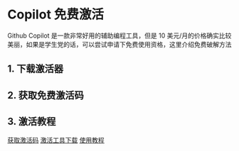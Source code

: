 # Copilot 免费激活

<show-structure depth="2"/>

Github Copilot 是一款非常好用的辅助编程工具，但是 10 美元/月的价格确实比较美丽，如果是学生党的话，可以尝试申请下免费使用资格，这里介绍免费破解方法

## 1. 下载激活器

## 2. 获取免费激活码

## 3. 激活教程


<seealso>
<category ref="ref_docs">
    <a href="https://copilot.weixk.com">获取激活码</a>
    <a href="https://copilot.weixk.com/down.html">激活工具下载</a>
    <a href="https://www.kdocs.cn/l/clRGREhjMwEW">使用教程</a>
</category>
</seealso>

